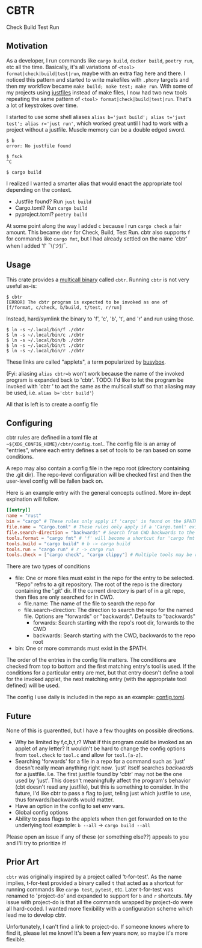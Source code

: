 # CBTR

Check Build Test Run

## Motivation

As a developer, I run commands like `cargo build`, `docker build`, `poetry run`, etc all the time. Basically, it's all variations of `<tool> format|check|build|test|run`, maybe with an extra flag here and there.
I noticed this pattern and started to write makefiles with `.phony` targets and then my workflow became
`make build; make test; make run`. With some of my projects using [justfiles](TODO) instead of make files, I now had two new tools repeating the same pattern of `<tool> format|check|build|test|run`.
That's a lot of keystrokes over time.

I started to use some shell aliases `alias b='just build'; alias t='just test'; alias r='just run'`, which worked great until I had to work with a project without a justfile.
Muscle memory can be a double edged sword.

```console
$ b
error: No justfile found

$ fsck
^C

$ cargo build

```

I realized I wanted a smarter alias that would enact the appropriate tool depending on the context.

- Justfile found? Run `just build`
- Cargo.toml? Run `cargo build`
- pyproject.toml? `poetry build`

At some point along the way I added `c` because I run `cargo check` a fair amount.
This became `cbtr` for Check, Build, Test Run.
cbtr also supports `f` for commands like `cargo fmt`, but I had already settled on the name 'cbtr' when I added 'f' ¯\\_(ツ)_/¯.

## Usage

This crate provides a [multicall binary](https://www.busybox.net/BusyBox.html) called `cbtr`. Running `cbtr` is not very useful as-is:

```console
$ cbtr
[ERROR] The cbtr program is expected to be invoked as one of [f/format, c/check, b/build, t/test, r/run]

```

Instead, hard/symlink the binary to 'f', 'c', 'b', 't', and 'r' and run using those.

```console
$ ln -s ~/.local/bin/f ./cbtr
$ ln -s ~/.local/bin/c ./cbtr
$ ln -s ~/.local/bin/b ./cbtr
$ ln -s ~/.local/bin/t ./cbtr
$ ln -s ~/.local/bin/r ./cbtr
```

These links are called "applets", a term popularized by [busybox](https://www.busybox.net/BusyBox.html#usage).

(Fyi: aliasing `alias cbtr=b` won't work because the name of the invoked program is expanded back to 'cbtr'.
TODO: I'd like to let the program be invoked with 'cbtr <applet>' to act the same as the multicall stuff so that aliasing may be used, i.e. `alias b='cbtr build'`)

All that is left is to create a config file

## Configuring

cbtr rules are defined in a toml file at `~${XDG_CONFIG_HOME}/cbtr/config.toml`.
The config file is an array of "entries", where each entry defines a set of tools to be ran based on some conditions.

A repo may also contain a config file in the repo root (directory containing the .git dir). The repo-level configuration will be checked first and then the user-level config will be fallen back on.

Here is an example entry with the general concepts outlined. More in-dept explnation will follow.

```toml
[[entry]]
name = "rust"
bin = "cargo" # These rules only apply if 'cargo' is found on the $PATH
file.name = "Cargo.toml" # These rules only apply if a 'Cargo.toml' exists in the repo
file.search-direction = "backwards" # Search from CWD backwards to the repo root
tools.format = "cargo fmt" # 'f' will become a shortcut for 'cargo fmt' 
tools.build = "cargo build" # b -> cargo build
tools.run = "cargo run" # r -> cargo run
tools.check = ["cargo check", "cargo clippy"] # Multiple tools may be ran, in the specified order. If any fail, the rest will not be ran
```

There are two types of conditions

- file: One or more files must exist in the repo for the entry to be selected. "Repo" refrs to a git repository.
  The root of the repo is the directory containing the '.git' dir. If the current directory is part of in a git repo, then files are only searched for in CWD.
  - file.name: The name of the file to search the repo for
  - file.search-direction: The direction to search the repo for the named file. Options are "forwards" or "backwards". Defaults to "backwards"
    - forwards: Search starting with the repo's root dir, forwards to the CWD
    - backwards: Search starting with the CWD, backwards to the repo root
- bin: One or more commands must exist in the $PATH.

The order of the entries in the config file matters. The conditions are checked from top to bottom and the first matching entry's tool is used.
If the conditions for a particular entry are met, but that entry doesn't define a tool for the invoked applet, the next matching entry (with the appropriate tool defined) will be used.

The config I use daily is included in the repo as an example: [config.toml](./example-config.toml).

## Future

None of this is guarentted, but I have a few thoughts on possible directions.

- Why be limited by f,c,b,t,r? What if this program could be invoked as an applet of any letter? It wouldn't be hard to change the config options from `tool.check` to `tool.c` and allow for `tool.[a-z]`.
- Searching 'forwards' for a file in a repo for a command such as 'just' doesn't really mean anything right now. 'just' itself searches *backwards* for a justfile. I.e. The first justfile found by 'cbtr' may not be the one used by 'just'.
  This doesn't meaningfully affect the program's behavior (cbt doesn't read any justfile), but this is something to consider. In the future, I'd like cbtr to pass a flag to just, teling just which justfile to use, thus forwards/backwards would matter.
- Have an option in the config to set env vars.
- Global config options
- Ability to pass flags to the applets when then get forwarded on to the underlying tool
  example: `b --all` -> `cargo build --all`

Please open an issue if any of these (or something else??) appeals to you and I'll try to prioritize it!

## Prior Art

`cbtr` was originally inspired by a project called 't-for-test'. As the name implies, t-for-test provided a binary called `t` that acted as a shortcut for running commands like `cargo test`, `pytest`, etc.
Later t-for-test was renamed to 'project-do' and expanded to support for `b` and `r` shortcuts. My issue with project-do is that all the commands wrapped by project-do were all hard-coded.
I wanted more flexibility with a configuration scheme which lead me to develop cbtr.

Unfortunately, I can't find a link to project-do. If someone knows where to find it, please let me know! It's been a few years now, so maybe it's more flexible.
